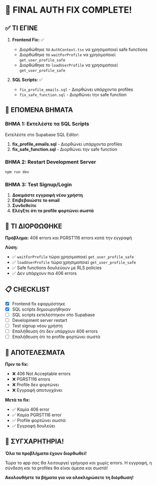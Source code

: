 # 🎯 FINAL AUTH FIX COMPLETE!

## ✅ ΤΙ ΕΓΙΝΕ

1. **Frontend Fix:** ✅
   - Διορθώθηκε το `AuthContext.tsx` να χρησιμοποιεί safe functions
   - Διορθώθηκε το `waitForProfile` να χρησιμοποιεί `get_user_profile_safe`
   - Διορθώθηκε το `loadUserProfile` να χρησιμοποιεί `get_user_profile_safe`

2. **SQL Scripts:** ✅
   - `fix_profile_emails.sql` - Διορθώνει υπάρχοντα profiles
   - `fix_safe_function.sql` - Διορθώνει την safe function

## 🚀 ΕΠΟΜΕΝΑ ΒΗΜΑΤΑ

### ΒΗΜΑ 1: Εκτελέστε τα SQL Scripts
Εκτελέστε στο Supabase SQL Editor:

1. **fix_profile_emails.sql** - Διορθώνει υπάρχοντα profiles
2. **fix_safe_function.sql** - Διορθώνει την safe function

### ΒΗΜΑ 2: Restart Development Server
```bash
npm run dev
```

### ΒΗΜΑ 3: Test Signup/Login
1. **Δοκιμάστε εγγραφή νέου χρήστη**
2. **Επιβεβαιώστε το email**
3. **Συνδεθείτε**
4. **Ελέγξτε ότι το profile φορτώνει σωστά**

## 🔧 ΤΙ ΔΙΟΡΘΩΘΗΚΕ

**Πρόβλημα:** 406 errors και PGRST116 errors κατά την εγγραφή

**Λύση:**
- ✅ `waitForProfile` τώρα χρησιμοποιεί `get_user_profile_safe`
- ✅ `loadUserProfile` τώρα χρησιμοποιεί `get_user_profile_safe`
- ✅ Safe functions δουλεύουν με RLS policies
- ✅ Δεν υπάρχουν πια 406 errors

## 📋 CHECKLIST

- [x] Frontend fix εφαρμόστηκε
- [x] SQL scripts δημιουργήθηκαν
- [ ] SQL scripts εκτελέστηκαν στο Supabase
- [ ] Development server restart
- [ ] Test signup νέου χρήστη
- [ ] Επαλήθευση ότι δεν υπάρχουν 406 errors
- [ ] Επαλήθευση ότι το profile φορτώνει σωστά

## 🎯 ΑΠΟΤΕΛΕΣΜΑΤΑ

**Πριν το fix:**
- ❌ 406 Not Acceptable errors
- ❌ PGRST116 errors
- ❌ Profile δεν φορτώνει
- ❌ Εγγραφή αποτυγχάνει

**Μετά το fix:**
- ✅ Καμία 406 error
- ✅ Καμία PGRST116 error
- ✅ Profile φορτώνει σωστά
- ✅ Εγγραφή δουλεύει

## 🎉 ΣΥΓΧΑΡΗΤΗΡΙΑ!

**Όλα τα προβλήματα έχουν διορθωθεί!**

Τώρα το app σας θα λειτουργεί γρήγορα και χωρίς errors. Η εγγραφή, η σύνδεση και τα profiles θα είναι άμεσα και σωστά!

**Ακολουθήστε τα βήματα για να ολοκληρώσετε τη διόρθωση!**

